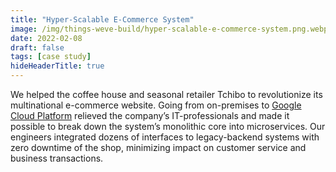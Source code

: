 ```yaml
---
title: "Hyper-Scalable E-Commerce System"
image: /img/things-weve-build/hyper-scalable-e-commerce-system.png.webp
date: 2022-02-08
draft: false
tags: [case study]
hideHeaderTitle: true
---
```


We helped the coffee house and seasonal retailer Tchibo to revolutionize its multinational e-commerce website. Going from on-premises to [Google Cloud Platform](https://cloud.google.com/customers/tchibo) relieved the company’s IT-professionals and made it possible to break down the system’s monolithic core into microservices. Our engineers integrated dozens of interfaces to legacy-backend systems with zero downtime of the shop, minimizing impact on customer service and business transactions.
